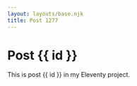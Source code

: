 ```yaml
---
layout: layouts/base.njk
title: Post 1277
---
```


# Post {{ id }}

This is post {{ id }} in my Eleventy project.
